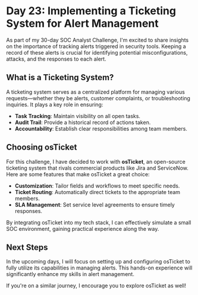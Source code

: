 # Day 23: Implementing a Ticketing System for Alert Management

As part of my 30-day SOC Analyst Challenge, I'm excited to share insights on the importance of tracking alerts triggered in security tools. Keeping a record of these alerts is crucial for identifying potential misconfigurations, attacks, and the responses to each alert.

## What is a Ticketing System?

A ticketing system serves as a centralized platform for managing various requests—whether they be alerts, customer complaints, or troubleshooting inquiries. It plays a key role in ensuring:

- **Task Tracking**: Maintain visibility on all open tasks.
- **Audit Trail**: Provide a historical record of actions taken.
- **Accountability**: Establish clear responsibilities among team members.

## Choosing osTicket

For this challenge, I have decided to work with **osTicket**, an open-source ticketing system that rivals commercial products like Jira and ServiceNow. Here are some features that make osTicket a great choice:

- **Customization**: Tailor fields and workflows to meet specific needs.
- **Ticket Routing**: Automatically direct tickets to the appropriate team members.
- **SLA Management**: Set service level agreements to ensure timely responses.

By integrating osTicket into my tech stack, I can effectively simulate a small SOC environment, gaining practical experience along the way.

## Next Steps

In the upcoming days, I will focus on setting up and configuring osTicket to fully utilize its capabilities in managing alerts. This hands-on experience will significantly enhance my skills in alert management.

If you're on a similar journey, I encourage you to explore osTicket as well!
